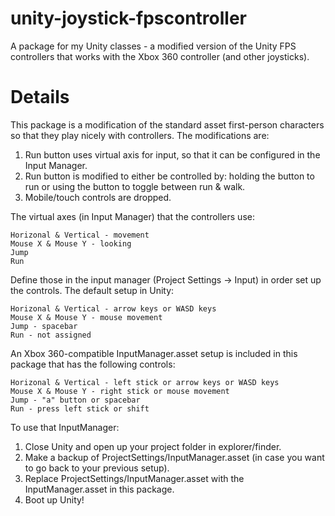 # unity-joystick-fpscontroller

A package for my Unity classes - a modified version of the Unity FPS controllers that works with the Xbox 360 controller (and other joysticks).

# Details

This package is a modification of the standard asset first-person characters so that they play nicely with controllers. The modifications are:

1. Run button uses virtual axis for input, so that it can be configured in the Input Manager.
1. Run button is modified to either be controlled by: holding the button to run or using the button to toggle between run & walk.
1. Mobile/touch controls are dropped.

The virtual axes (in Input Manager) that the controllers use:

    Horizonal & Vertical - movement
    Mouse X & Mouse Y - looking
    Jump
    Run

Define those in the input manager (Project Settings -> Input) in order set up the controls. The default setup in Unity:

    Horizonal & Vertical - arrow keys or WASD keys
    Mouse X & Mouse Y - mouse movement
    Jump - spacebar
    Run - not assigned

An Xbox 360-compatible InputManager.asset setup is included in this package that has the following controls:

    Horizonal & Vertical - left stick or arrow keys or WASD keys
    Mouse X & Mouse Y - right stick or mouse movement
    Jump - "a" button or spacebar
    Run - press left stick or shift

To use that InputManager:

1. Close Unity and open up your project folder in explorer/finder.
1. Make a backup of ProjectSettings/InputManager.asset (in case you want to go back to your previous setup).
1. Replace ProjectSettings/InputManager.asset with the InputManager.asset in this package.
1. Boot up Unity!
